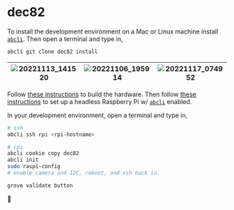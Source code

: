 # dec82

To install the development environment on a Mac or Linux machine install [`abcli`](https://github.com/kamangir/awesome-bash-cli). Then open a terminal and type in,

```bash
abcli git clone dec82 install
```

| ![20221113_141520](https://user-images.githubusercontent.com/1007567/201549578-87e6f84c-6c79-4a4b-8fd1-343c3ed77519.jpg) | ![20221106_195914](https://user-images.githubusercontent.com/1007567/202607615-5cb500eb-8d54-4eaf-95f0-0488146c91ad.jpg) | ![20221117_074952](https://user-images.githubusercontent.com/1007567/202607628-b3008f70-5a7f-4df6-81fa-0ddd3a65fed4.jpg) |
|---|---|---|

Follow [these instructions](https://github.com/kamangir/blue-bracket/blob/main/designs/dec82.md) to build the hardware. Then follow [these instructions](https://github.com/kamangir/awesome-bash-cli/wiki/Raspberry-Pi) to set up a headless Raspberry Pi w/ [`abcli`](https://github.com/kamangir/awesome-bash-cli) enabled.

In your development environment, open a terminal and type in,

```bash
# ssh
abcli ssh rpi <rpi-hostname>

# rpi
abcli cookie copy dec82
abcli init
sudo raspi-config
# enable camera and I2C, reboot, and ssh back in.

grove validate button
```

🚧